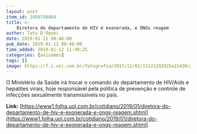 ```yaml
---
layout: post
item_id: 2450748484
title: >-
    Diretora do departamento de HIV é exonerada, e ONGs reagem
author: Tatu D'Oquei
date: 2019-01-11 08:46:00
pub_date: 2019-01-11 08:46:00
time_added: 2019-01-12 11:49:25
categories: [avisamos]
tags: []
image: https://f.i.uol.com.br/fotografia/2017/12/01/15121292925a21430c313c9_1512129292_3x2_rt.jpg
---
```


O Ministério da Saúde irá trocar o comando do departamento de HIV/Aids e hepatites virais, hoje responsável pela política de prevenção e controle de infecções sexualmente transmissíveis no país.

**Link:** [https://www1.folha.uol.com.br/cotidiano/2019/01/diretora-do-departamento-de-hiv-e-exonerada-e-ongs-reagem.shtml](https://www1.folha.uol.com.br/cotidiano/2019/01/diretora-do-departamento-de-hiv-e-exonerada-e-ongs-reagem.shtml)


